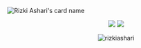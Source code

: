 ![Rizki Ashari's card name](https://cardivo.vercel.app/api?name=Rizki%20Ashari&description=Hi,%20i%27m%20a%20fullstack%20web%20developer.&image=https://avatars.githubusercontent.com/u/80566147?s=200&v=4&fontColor=%23ddd&backgroundColor=%232A272A&iconColor=%23fff&instagram=rizkiashari_&linkedin=Rizki%20Ashari%&github=rizkiashari&pattern=iLikeFood&colorPattern=%23000)

<p align=center>
  <div align=center>
    <img src="https://github-readme-stats.vercel.app/api?username=rizkiashari&show_icons=true&theme=radical"/>
    <img  src="https://github-readme-stats.vercel.app/api/top-langs/?username=rizkiashari&layout=compact"/>
  </div>

  <p align=center><img align="center" src="https://github-readme-streak-stats.herokuapp.com/?user=rizkiashari&" alt="rizkiashari" /></p>
</p>
